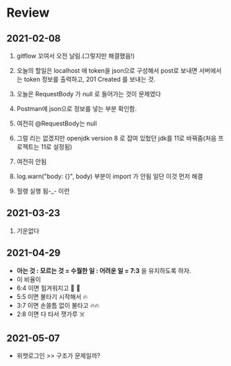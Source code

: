 # Review

## 2021-02-08

1. gitflow 꼬여서 오전 날림.(그렇지만 해결했음!)

1. 오늘의 할일은 localhost 애 token을 json으로 구성해서 post로 보내면 서버에서는 token 정보를 출력하고, 201 Created 를 보내는 것.

1. 오늘은 RequestBody 가 null 로 들어가는 것이 문제였다

1. Postman에 json으로 정보를 넣는 부분 확인함.

1. 여전히 @RequestBody는 null

1. 그럴 리는 없겠지만 openjdk version 8 로 잡여 있헜던 jdk를 11로 바꿔줌(처음 프로젝트는 11로 설정됨)

1. 여전히 안됨

1. log.warn("body: {}", body) 부분이 import 가 안됨 일단 이것 먼저 해결

1. 헐랭 실행 됨-_- 이런

## 2021-03-23

1. 기운없다

## 2021-04-29

* __아는 것 : 모르는 것  = 수월한 일 : 어려운 일 = 7:3__ 을 유지하도록 하자.
* 이 비율이
* 6:4 이면 힘겨워지고 :hot_face: :exploding_head:
* 5:5 이면 불타기 시작해서 :fire:
* 3:7 이면 손쓸틈 없이 불타고 :fire::fire:
* 2:8 이면 다 타서 잿가루 :skull_and_crossbones:

## 2021-05-07

* 위챗로그인 \>> 구조가 문제일까?
